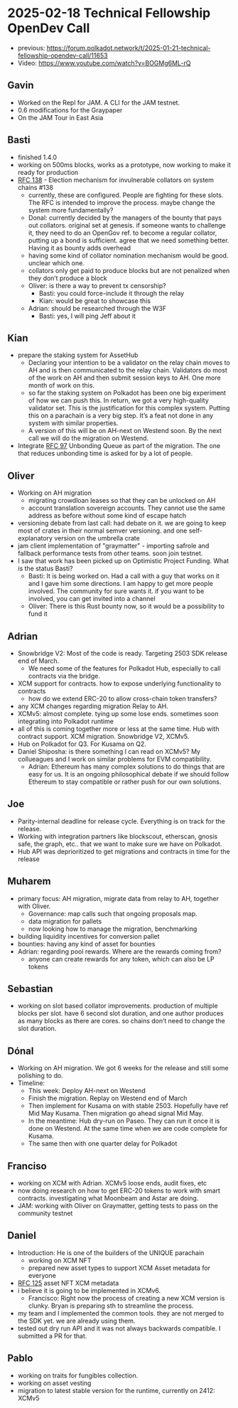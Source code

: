 # 2025-02-18 Technical Fellowship OpenDev Call

- previous: https://forum.polkadot.network/t/2025-01-21-technical-fellowship-opendev-call/11653
- Video: https://www.youtube.com/watch?v=BOGMg6ML-rQ

## Gavin

- Worked on the Repl for JAM. A CLI for the JAM testnet.
- 0.6 modifications for the Graypaper
- On the JAM Tour in East Asia

## Basti

- finished 1.4.0
- working on 500ms blocks, works as a prototype, now working to make it ready for production
- [RFC 138](https://github.com/polkadot-fellows/RFCs/pull/138) - Election mechanism for invulnerable collators on system chains #138
    - currently, these are configured. People are fighting for these slots. The RFC is intended to improve the process. maybe change the system more fundamentally?
    - Donal: currently decided by the managers of the bounty that pays out collators. original set at genesis. if someone wants to challenge it, they need to do an OpenGov ref. to become a regular collator, putting up a bond is sufficient. agree that we need something better. Having it as bounty adds overhead
    - having some kind of collator nomination mechanism would be good. unclear which one.
    - collators only get paid to produce blocks but are not penalized when they don’t produce a block
    - Oliver: is there a way to prevent tx censorship?
        - Basti: you could force-include it through the relay
        - Kian: would be great to showcase this
    - Adrian: should be researched through the W3F
        - Basti: yes, I will ping Jeff about it

## Kian

- prepare the staking system for AssetHub
    - Declaring your intention to be a validator on the relay chain moves to AH and is then communicated to the relay chain. Validators do most of the work on AH and then submit session keys to AH. One more month of work on this.
    - so far the staking system on Polkadot has been one big experiment of how we can push this. In return, we got a very high-quality validator set. This is the justification for this complex system. Putting this on a parachain is a very big step. It’s a feat not done in any system with similar properties.
    - A version of this will be on AH-next on Westend soon. By the next call we will do the migration on Westend.
- Integrate [RFC 97](https://github.com/polkadot-fellows/RFCs/pull/97) Unbonding Queue as part of the migration. The one that reduces unbonding time is asked for by a lot of people.

## Oliver

- Working on AH migration
    - migrating crowdloan leases so that they can be unlocked on AH
    - account translation sovereign accounts. They cannot use the same address as before without some kind of escape hatch
- versioning debate from last call: had debate on it. we are going to keep most of crates in their normal semver versioning. and one self-explanatory version on the umbrella crate
- jam client implementation of "graymatter" - importing safrole and fallback performance tests from other teams. soon join testnet.
- I saw that work has been picked up on Optimistic Project Funding. What is the status Basti?
    - Basti: It is being worked on. Had a call with a guy that works on it and I gave him some directions. I am happy to get more people involved. The community for sure wants it. if you want to be involved, you can get invited into a channel
    - Oliver: There is this Rust bounty now, so it would be a possibility to fund it

## Adrian

- Snowbridge V2: Most of the code is ready. Targeting 2503 SDK release end of March.
    - We need some of the features for Polkadot Hub, especially to call contracts via the bridge.
- XCM support for contracts. how to expose underlying functionality to contracts
    - how do we extend ERC-20 to allow cross-chain token transfers?
- any XCM changes regarding migration Relay to AH.
- XCMv5: almost complete. tying up some lose ends. sometimes soon integrating into Polkadot runtime
- all of this is coming together more or less at the same time. Hub with contract support. XCM migration. Snowbridge V2, XCMv5.
- Hub on Polkadot for Q3. For Kusama on Q2.
- Daniel Shiposha: is there something I can read on XCMv5? My collueagues and I work on similar problems for EVM compatibility.
    - Adrian: Ethereum has many complex solutions to do things that are easy for us. It is an ongoing philosophical debate if we should follow Ethereum to stay compatible or rather push for our own solutions.

## Joe

- Parity-internal deadline for release cycle. Everything is on track for the release.
- Working with integration partners like blockscout, etherscan, gnosis safe, the graph, etc.. that we want to make sure we have on Polkadot.
- Hub API was deprioritized to get migrations and contracts in time for the release

## Muharem

- primary focus: AH migration, migrate data from relay to AH, together with Oliver.
    - Governance: map calls such that ongoing proposals map.
    - data migration for pallets
    - now looking how to manage the migration, benchmarking
- building liquidity incentives for conversion pallet
- bounties: having any kind of asset for bounties
- Adrian: regarding pool rewards. Where are the rewards coming from?
    - anyone can create rewards for any token, which can also be LP tokens

## Sebastian

- working on slot based collator improvements. production of multiple blocks per slot. have 6 second slot duration, and one author produces as many blocks as there are cores. so chains don’t need to change the slot duration.

## Dónal

- Working on AH migration. We got 6 weeks for the release and still some polishing to do.
- Timeline:
    - This week: Deploy AH-next on Westend
    - Finish the migration. Replay on Westend end of March
    - Then implement for Kusama on with stable 2503. Hopefully have ref Mid May Kusama. Then migration go ahead signal Mid May.
    - In the meantime: Hub dry-run on Paseo. They can run it once it is done on Westend. At the same time when we are code complete for Kusama.
    - The same then with one quarter delay for Polkadot

## Franciso

- working on XCM with Adrian. XCMv5 loose ends, audit fixes, etc
- now doing research on how to get ERC-20 tokens to work with smart contracts. investigating what Moonbeam and Astar are doing.
- JAM: working with Oliver on Graymatter, getting tests to pass on the community testnet

## Daniel

- Introduction: He is one of the builders of the UNIQUE parachain
    - working on XCM NFT
    - prepared new asset types to support XCM Asset metadata for everyone
- [RFC 125](https://github.com/polkadot-fellows/RFCs/pull/125) asset NFT XCM metadata
- i believe it is going to be implemented in XCMv6.
    - Francisco: Right now the process of creating a new XCM version is clunky. Bryan is preparing sth to streamline the process.
- my team and I implemented the common tools. they are not merged to the SDK yet. we are already using them.
- tested out dry run API and it was not always backwards compatible. I submitted a PR for that.

## Pablo

- working on traits for fungibles collection.
- working on asset vesting
- migration to latest stable version for the runtime, currently on 2412: XCMv5

